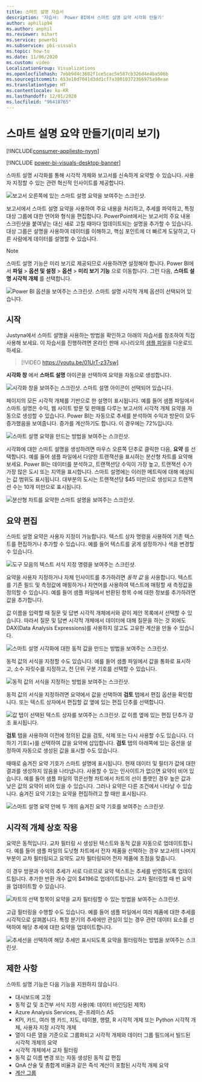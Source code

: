 ```yaml
---
title: 스마트 설명 자습서
description: '자습서:  Power BI에서 스마트 설명 요약 시각화 만들기'
author: aphilip94
ms.author: anphil
ms.reviewer: mihart
ms.service: powerbi
ms.subservice: pbi-visuals
ms.topic: how-to
ms.date: 11/06/2020
ms.custom: video
LocalizationGroup: Visualizations
ms.openlocfilehash: 7ebb9d4c3682f1ce5cac5e587cb326d4e4ba506b
ms.sourcegitcommit: 653e18d7041d3dd1cf7a38010372366975a98eae
ms.translationtype: HT
ms.contentlocale: ko-KR
ms.lasthandoff: 12/01/2020
ms.locfileid: "96418765"
---
```

# <a name="create-smart-narrative-summaries-preview"></a>스마트 설명 요약 만들기(미리 보기)

[!INCLUDE[consumer-appliesto-nyyn](../includes/consumer-appliesto-nyyn.md)]    

[!INCLUDE [power-bi-visuals-desktop-banner](../includes/power-bi-visuals-desktop-banner.md)]

스마트 설명 시각화를 통해 시각적 개체와 보고서를 신속하게 요약할 수 있습니다. 사용자 지정할 수 있는 관련 혁신적 인사이트를 제공합니다.

![보고서 오른쪽에 있는 스마트 설명 요약을 보여주는 스크린샷.](media/power-bi-visualization-smart-narratives/1.png)

보고서에서 스마트 설명 요약을 사용하여 주요 내용을 처리하고, 추세를 파악하고, 특정 대상 그룹에 대한 언어와 형식을 편집합니다. PowerPoint에서는 보고서의 주요 내용 스크린샷을 붙여넣는 대신 새로 고칠 때마다 업데이트되는 설명을 추가할 수 있습니다. 대상 그룹은 설명을 사용하여 데이터를 이해하고, 핵심 포인트에 더 빠르게 도달하고, 다른 사람에게 데이터를 설명할 수 있습니다.

>[!NOTE]
> 스마트 설명 기능은 미리 보기로 제공되므로 사용하려면 설정해야 합니다. Power BI에서 **파일** > **옵션 및 설정** > **옵션** > **미리 보기 기능** 으로 이동합니다. 그런 다음, **스마트 설명 시각적 개체** 를 선택합니다.
>
>![Power BI 옵션을 보여주는 스크린샷. 스마트 설명 시각적 개체 옵션이 선택되어 있습니다.](media/power-bi-visualization-smart-narratives/2.png)



## <a name="get-started"></a>시작 
Justyna에서 스마트 설명을 사용하는 방법을 확인하고 아래의 자습서를 참조하여 직접 사용해 보세요.  이 자습서를 진행하려면 온라인 판매 시나리오의 [샘플 파일](https://github.com/microsoft/powerbi-desktop-samples/blob/master/Monthly%20Desktop%20Blog%20Samples/2020/2020SU09%20Blog%20Demo%20-%20September.pbix)을 다운로드하세요.

> [!VIDEO https://youtu.be/01UrT-z37sw]

**시각화 창** 에서 **스마트 설명** 아이콘을 선택하여 요약을 자동으로 생성합니다.

![시각화 창을 보여주는 스크린샷. 스마트 설명 아이콘이 선택되어 있습니다.](media/power-bi-visualization-smart-narratives/3.png)

페이지의 모든 시각적 개체를 기반으로 한 설명이 표시됩니다. 예를 들어 샘플 파일에서 스마트 설명은 수익, 웹 사이트 방문 및 판매를 다루는 보고서의 시각적 개체 요약을 자동으로 생성할 수 있습니다. Power BI는 자동으로 추세를 분석하여 수익과 방문이 모두 증가했음을 보여줍니다. 증가를 계산하기도 합니다. 이 경우에는 72%입니다.
 
![스마트 설명 요약을 만드는 방법을 보여주는 스크린샷.](media/power-bi-visualization-smart-narratives/4.gif)
 
시각화에 대한 스마트 설명을 생성하려면 마우스 오른쪽 단추로 클릭한 다음, **요약** 를 선택합니다. 예를 들어 샘플 파일에서 다양한 트랜잭션을 표시하는 분산형 차트를 요약해 보세요. Power BI는 데이터를 분석하고, 트랜잭션당 수익이 가장 높고, 트랜잭션 수가 가장 많은 도시 또는 지역을 표시합니다. 스마트 설명에는 이러한 메트릭에 대해 예상되는 값 범위도 표시됩니다. 대부분의 도시는 트랜잭션당 $45 미만으로 생성되고 트랜잭션 수는 10개 미만으로 표시됩니다.
 
  
![분산형 차트를 요약한 스마트 설명을 보여주는 스크린샷.](media/power-bi-visualization-smart-narratives/5.gif)
 
## <a name="edit-the-summary"></a>요약 편집
 
스마트 설명 요약은 사용자 지정이 가능합니다. 텍스트 상자 명령을 사용하여 기존 텍스트를 편집하거나 추가할 수 있습니다. 예를 들어 텍스트를 굵게 설정하거나 색을 변경할 수 있습니다.
 
![도구 모음의 텍스트 서식 지정 명령을 보여주는 스크린샷.](media/power-bi-visualization-smart-narratives/6.png)
  
요약을 사용자 지정하거나 자체 인사이트를 추가하려면 *동적 값* 을 사용합니다. 텍스트를 기존 필드 및 측정값에 매핑하거나 자연어를 사용하여 텍스트에 매핑할 새 측정값을 정의할 수 있습니다. 예를 들어 샘플 파일에서 반환된 항목 수에 대한 정보를 추가하려면 값을 추가합니다. 

값 이름을 입력할 때 질문 및 답변 시각적 개체에서와 같이 제안 목록에서 선택할 수 있습니다. 따라서 질문 및 답변 시각적 개체에서 데이터에 대해 질문을 하는 것 외에도 DAX(Data Analysis Expressions)를 사용하지 않고도 고유한 계산을 만들 수 있습니다. 
  
![스마트 설명 시각화에 대한 동적 값을 만드는 방법을 보여주는 스크린샷.](media/power-bi-visualization-smart-narratives/7.gif)
  
동적 값의 서식을 지정할 수도 있습니다. 예를 들어 샘플 파일에서 값을 통화로 표시하고, 소수 자릿수를 지정하고, 천 단위 구분 기호를 선택할 수 있습니다. 
   
![동적 값의 서식을 지정하는 방법을 보여주는 스크린샷.](media/power-bi-visualization-smart-narratives/8.gif)
   
동적 값의 서식을 지정하려면 요약에서 값을 선택하여 **검토** 탭에서 편집 옵션을 확인합니다. 또는 텍스트 상자에서 편집할 값 옆에 있는 편집 단추를 선택합니다. 
   
![값 탭이 선택된 텍스트 상자를 보여주는 스크린샷. 값 이름 옆에 있는 편집 단추가 강조 표시됩니다.](media/power-bi-visualization-smart-narratives/9.png)
   
**검토** 탭을 사용하여 이전에 정의된 값을 검토, 삭제 또는 다시 사용할 수도 있습니다. 더하기 기호(+)를 선택하여 값을 요약에 삽입합니다. **검토** 탭의 아래쪽에 있는 옵션을 설정하여 자동으로 생성된 값을 표시할 수도 있습니다.

때때로 숨겨진 요약 기호가 스마트 설명에 표시됩니다. 현재 데이터 및 필터가 값에 대한 결과를 생성하지 않음을 나타냅니다. 사용할 수 있는 인사이트가 없으면 요약이 비어 있습니다. 예를 들어 샘플 파일의 꺾은선형 차트에서 차트의 선이 플랫인 경우 높은 값과 낮은 값의 요약이 비어 있을 수 있습니다. 그러나 요약은 다른 조건에서 나타날 수 있습니다. 숨겨진 요약 기호는 요약을 편집하려고 할 때만 표시됩니다.


![스마트 설명 요약 안에 두 개의 숨겨진 요약 기호를 보여주는 스크린샷.](media/power-bi-visualization-smart-narratives/10.png)
   
## <a name="visual-interactions"></a>시각적 개체 상호 작용
요약은 동적입니다. 교차 필터링 시 생성된 텍스트와 동적 값을 자동으로 업데이트합니다. 예를 들어 샘플 파일의 도넛형 차트에서 전자 제품을 선택하는 경우 보고서의 나머지 부분이 교차 필터링되고 요약도 교차 필터링되어 전자 제품에 초점을 맞춥니다.  

이 경우 방문과 수익의 추세가 서로 다르므로 요약 텍스트는 추세를 반영하도록 업데이트됩니다. 추가한 반환 개수 값이 $4196로 업데이트됩니다. 교차 필터링할 때 빈 요약을 업데이트할 수 있습니다.
   
![차트의 선택 항목이 요약을 교차 필터링할 수 있는 방법을 보여주는 스크린샷.](media/power-bi-visualization-smart-narratives/11.gif)
   
고급 필터링을 수행할 수도 있습니다. 예를 들어 샘플 파일에서 여러 제품에 대한 추세를 시각적으로 살펴봅니다. 특정 분기의 추세에만 관심이 있는 경우 관련 데이터 요소를 선택하여 해당 추세에 대한 요약을 업데이트합니다.
   
![추세선을 선택하여 해당 추세만 표시되도록 요약을 필터링하는 방법을 보여주는 스크린샷.](media/power-bi-visualization-smart-narratives/12.gif)
   
## <a name="limitations"></a>제한 사항

스마트 설명 기능은 다음 기능을 지원하지 않습니다.
- 대시보드에 고정 
- 동적 값 및 조건부 서식 지정 사용(예: 데이터 바인딩된 제목)
- Azure Analysis Services, 온-프레미스 AS
- KPI, 카드, 여러 행 카드, 지도, 테이블, 행렬, R 시각적 개체 또는 Python 시각적 개체, 사용자 지정 시각적 개체 
- 열이 다른 열을 기준으로 그룹화되고 시각적 개체와 데이터 그룹 필드에서 빌드된 시각적 개체의 요약 
- 시각적 개체에서 교차 필터링
- 동적 값 이름 변경 또는 자동 생성된 동적 값 편집
- QnA 산술 및 총합계 비율과 같은 즉석 계산이 포함된 시각적 개체 요약 
- [계산 그룹](/analysis-services/tabular-models/calculation-groups)
   

